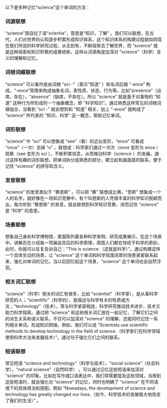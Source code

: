 以下是多种记忆“science”这个单词的方法：

### 词源联想
“science”源自拉丁语“scientia”，意思是“知识，了解” 。我们可以联想，在古代，人们对世界的认知逐步积累形成知识体系，这个知识体系的构建过程就如同现在我们所说的科学研究过程，从无到有，不断探索去了解世界，而 “science” 就是这种探索和知识积累的成果统称，这样从词源角度加深对 “science”（科学）含义的理解和记忆。

### 词根词缀联想
“science” 可以看作是由词根 “sci -”（表示“知道” ）和名词后缀 “-ence” 构成。“-ence”常用来构成抽象名词，表性质、状态、行为等。比如“presence”（出席，存在），“absence”（缺席，不存在）。所以 “science” 就是基于对事物的 “知道” 这种行为所形成的一个抽象概念，即 “科学知识”。通过熟悉这样常见的词根词缀组合，当看到 “sci -” 就会想到和 “知道” 相关，加上 “-ence” 就构成了 “science” 所代表的 “知识、科学” 这一概念，帮助记忆单词。

### 词形联想
“science” 中 “sci” 可以想象成 “see”（看）的近似变形，“ence” 可看成 “once”（一次）去掉 “o” 。联想成：科学家们通过一次次（once 变形为 ence ）观察（see 变形为 sci ），不断积累信息，从而推动科学（science ）的发展。通过这样有趣的词形联想，把单词拆分成熟悉的部分，建立起有画面感的联系，便于记住 “science” 的拼写和含义。

### 发音联想
“science” 的发音类似于 “赛恩斯” 。可以把 “赛” 联想成比赛，“恩斯” 想象成一个人的名字。就好像在一场知识竞赛中，有个叫恩斯的人凭借丰富的科学知识脱颖而出，每次听到 “赛恩斯” 的发音，就会联想到科学知识竞赛，进而记住 “science” 是 “科学” 的意思。

### 场景联想
想象自己身处科学博物馆，里面陈列着各种科学发明、研究成果展示。在这个场景中，讲解员在介绍每一项展品背后的科学原理，周围人们都在惊叹于科学的奇妙。此时，你就可以反复告诉自己：“This is science.（这就是科学）”。通过构建这样一个具体生动的场景，让 “science” 这个单词和科学氛围浓厚的场景紧密联系起来，强化对单词的记忆。当以后回忆起这个场景，“science” 这个单词也会自然浮现。

### 相关词汇联想
“science”（科学）相关的词汇有很多，比如 “scientist”（科学家），是从事科学研究的人；“scientific”（科学的），是描述与科学有关的性质或方法；“technology”（技术），常与科学紧密相连，科学研究推动技术进步，技术又助力科学探索。通过把 “science” 和这些相关词汇放在一起记忆，了解它们之间的派生关系和语义联系，不仅可以加深对 “science” 的理解，还能同时记住一系列相关单词，形成知识网络。例如，我们可以说 “Scientists use scientific methods to develop technology in the field of science.（科学家们在科学领域使用科学方法来发展技术）”，通过句子强化它们之间的联系。

### 短语联想
常见短语 “science and technology”（科学与技术），“social science”（社会科学），“natural science”（自然科学） 。可以通过记忆这些短语来加深对 “science” 的印象。比如在写作或口语表达中，我们常需要提及这些领域，当用到这些短语时，就会强化对 “science” 的记忆，同时也明确了 “science” 在不同语境下的具体用法和搭配。例如 “Nowadays, the development of science and technology has greatly changed our lives.（如今，科学技术的发展极大地改变了我们的生活）” 。 